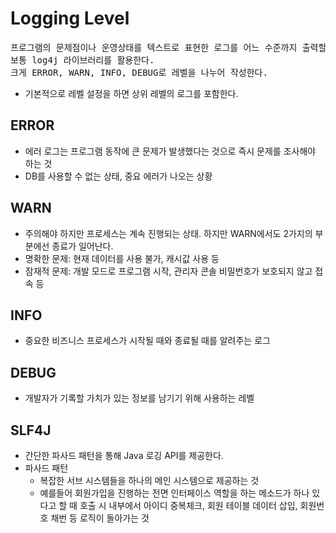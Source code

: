 # Logging Level

<pre>
프로그램의 문제점이나 운영상태를 텍스트로 표현한 로그를 어느 수준까지 출력할 지 정하는 것
보통 log4j 라이브러리를 활용한다.
크게 ERROR, WARN, INFO, DEBUG로 레벨을 나누어 작성한다.
</pre>

* 기본적으로 레벨 설정을 하면 상위 레벨의 로그를 포함한다.
## ERROR
* 에러 로그는 프로그램 동작에 큰 문제가 발생했다는 것으로 즉시 문제를 조사해야 하는 것
* DB를 사용할 수 없는 상태, 중요 에러가 나오는 상황

## WARN
* 주의해야 하지만 프로세스는 계속 진행되는 상태. 하지만 WARN에서도 2가지의 부분에선 종료가 일어난다.
* 명확한 문제: 현재 데이터를 사용 불가, 캐시값 사용 등
* 잠재적 문제: 개발 모드로 프로그램 시작, 관리자 콘솔 비밀번호가 보호되지 않고 접속 등

## INFO
* 중요한 비즈니스 프로세스가 시작될 때와 종료될 때를 알려주는 로그

## DEBUG
* 개발자가 기록할 가치가 있는 정보를 남기기 위해 사용하는 레벨

## SLF4J
* 간단한 파사드 패턴을 통해 Java 로깅 API를 제공한다.
* 파사드 패턴
  * 복잡한 서브 시스템들을 하나의 메인 시스템으로 제공하는 것
  * 예를들어 회원가입을 진행하는 전면 인터페이스 역할을 하는 메소드가 하나 있다고 할 때 호출 시 내부에서 아이디 중복체크, 회원 테이블 데이터 삽입, 회원번호 채번 등 로직이 돌아가는 것